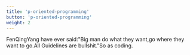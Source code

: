 ```yaml
---
title: 'p-oriented-programming'
button: 'p-oriented-programming'
weight: 2
---
```


FenQingYang have ever said:"Big man do what they want,go where they want to go.All Guidelines are bullshit."So as coding.